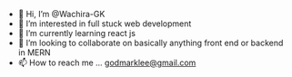 - 👋 Hi, I’m @Wachira-GK
- 👀 I’m interested in full stuck web development
- 🌱 I’m currently learning react js
- 💞️ I’m looking to collaborate on basically anything front end or backend in MERN
- 📫 How to reach me ... godmarklee@gmail.com

<!---
Wachira-GK/Wachira-GK is a ✨ special ✨ repository because its `README.md` (this file) appears on your GitHub profile.
You can click the Preview link to take a look at your changes.
--->

